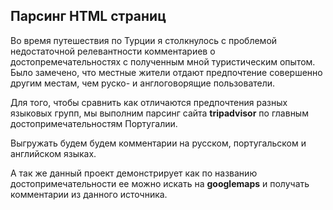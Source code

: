 ## Парсинг HTML страниц

Во время путешествия по Турции я столкнулось с проблемой недостаточной релевантности комментариев о достопремечательностях с полученным мной туристическим опытом. Было замечено, что местные жители отдают предпочтение совершенно другим местам, чем руско- и англоговорящие пользователи.

Для того, чтобы сравнить как отличаются предпочтения разных языковых групп, мы выполним парсинг сайта **tripadvisor** по главным достопримечательностям Португалии.

Выгружать будем будем комментарии на русском, португальском и английском языках.

А так же данный проект демонстрирует как по названию достопримечательности ее можно искать на **googlemaps** и получать комментарии из данного источника.
